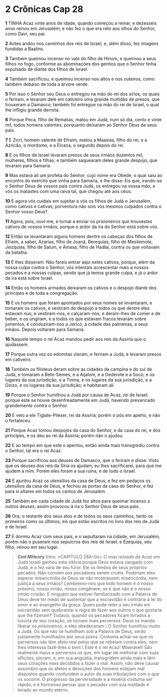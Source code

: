 # 2 Crônicas Cap 28

**1** 	TINHA Acaz vinte anos de idade, quando começou a reinar, e dezesseis anos reinou em Jerusalém; e não fez o que era reto aos olhos do Senhor, como Davi, seu pai.

**2** 	Antes andou nos caminhos dos reis de Israel, e, além disso, fez imagens fundidas a Baalins.

**3** 	Também queimou incenso no vale do filho de Hinom, e queimou a seus filhos no fogo, conforme as abominações dos gentios que o Senhor tinha expulsado de diante dos filhos de Israel.

**4** 	Também sacrificou, e queimou incenso nos altos e nos outeiros, como também debaixo de toda a árvore verde.

**5** 	Por isso o Senhor seu Deus o entregou na mão do rei dos sírios, os quais o feriram, e levaram dele em cativeiro uma grande multidão de presos, que trouxeram a Damasco; também foi entregue na mão do rei de Israel, o qual lhe infligiu grande derrota.

**6** 	Porque Peca, filho de Remalias, matou em Judá, num só dia, cento e vinte mil, todos homens valentes; porquanto deixaram ao Senhor Deus de seus pais.

**7** 	E Zicri, homem valente de Efraim, matou a Maasias, filho do rei, e a Azricão, o mordomo, e a Elcana, o segundo depois do rei.

**8** 	E os filhos de Israel levaram presos de seus irmãos duzentos mil, mulheres, filhos e filhas; e também saquearam deles grande despojo, que levaram para Samaria.

**9** 	Mas estava ali um profeta do Senhor, cujo nome era Obede, o qual saiu ao encontro do exército que vinha para Samaria, e lhe disse: Eis que, irando-se o Senhor Deus de vossos pais contra Judá, os entregou na vossa mão, e vós os matastes com uma raiva tal, que chegou até aos céus.

**10** 	E agora vós cuidais em sujeitar a vós os filhos de Judá e Jerusalém, como cativos e cativas; porventura não sois vós mesmos culpados contra o Senhor vosso Deus?

**11** 	Agora, pois, ouvi-me, e tornai a enviar os prisioneiros que trouxestes cativos de vossos irmãos; porque o ardor da ira do Senhor está sobre vós.

**12** 	Então se levantaram alguns homens dentre os cabeças dos filhos de Efraim, a saber, Azarias, filho de Joanã, Berequias, filho de Mesilemote, Jeizquias, filho de Salum, e Amasa, filho de Hadlai, contra os que voltavam da batalha.

**13** 	E lhes disseram: Não fareis entrar aqui estes cativos, porque, além da nossa culpa contra o Senhor, vós intentais acrescentar mais a nossos pecados e a nossas culpas, sendo que já temos grande culpa, e já o ardor da ira está sobre Israel.

**14** 	Então os homens armados deixaram os cativos e o despojo diante dos príncipes e de toda a congregação.

**15** 	E os homens que foram apontados por seus nomes se levantaram, e tomaram os cativos, e vestiram do despojo a todos os que dentre eles estavam nus; e vestiram-nos, e calçaram-nos, e deram-lhes de comer e de beber, e os ungiram, e a todos os que estavam fracos levaram sobre jumentos, e conduziram-nos a Jericó, à cidade das palmeiras, a seus irmãos. Depois voltaram para Samaria.

**16** 	Naquele tempo o rei Acaz mandou pedir aos reis da Assíria que o ajudassem.

**17** 	Porque outra vez os edomitas vieram, e feriram a Judá, e levaram presos em cativeiro.

**18** 	Também os filisteus deram sobre as cidades da campina e do sul de Judá, e tomaram a Bete-Semes, e a Aijalom, e a Gederote e a Socó, e os lugares da sua jurisdição, e a Timna, e os lugares da sua jurisdição, e a Ginzo, e os lugares da sua jurisdição; e habitaram ali.

**19** 	Porque o Senhor humilhou a Judá por causa de Acaz, rei de Israel; porque este se houve desenfreadamente em Judá, havendo prevaricado grandemente contra o Senhor.

**20** 	E veio a ele Tiglate-Pileser, rei da Assíria; porém o pôs em aperto, e não o fortaleceu.

**21** 	Porque Acaz tomou despojos da casa do Senhor, e da casa do rei, e dos príncipes, e os deu ao rei da Assíria; porém não o ajudou.

**22** 	E ao tempo em que este o apertou, então ainda mais transgrediu contra o Senhor, tal era o rei Acaz.

**23** 	Porque sacrificou aos deuses de Damasco, que o feriram e disse: Visto que os deuses dos reis da Síria os ajudam, eu lhes sacrificarei, para que me ajudem a mim. Porém eles foram a sua ruína, e de todo o Israel.

**24** 	E ajuntou Acaz os utensílios da casa de Deus, e fez em pedaços os utensílios da casa de Deus, e fechou as portas da casa do Senhor, e fez para si altares em todos os cantos de Jerusalém.

**25** 	Também em cada cidade de Judá fez altos para queimar incenso a outros deuses; assim provocou à ira o Senhor Deus de seus pais.

**26** 	Ora, o restante dos seus atos e de todos os seus caminhos, tanto os primeiros como os últimos, eis que estão escritos no livro dos reis de Judá e de Israel.

**27** 	E dormiu Acaz com seus pais, e o sepultaram na cidade, em Jerusalém; porém não o puseram nos sepulcros dos reis de Israel; e Ezequias, seu filho, reinou em seu lugar.


> **Cmt MHenry** Intro: *CAPÍTULO 28A-Os> *O mau reinado de Acaz em Judá* Israel ganhou esta vitória porque Deus estava zangado com Judá, e o fez vara de seu furor. Ele os lembra de seus próprios pecados. Não convém aos pecadores serem cruéis. Poderiam eles esperar misericórdia de Deus se não mostrassem misericórdia, nem justiça a seus irmãos? Lembremo-nos que todo homem é o nosso próximo, nosso irmão, nosso congênere, se é que não é o nosso irmão cristão. E ninguém que estiver familiarizado com a Palavra de Deus deve ter medo de sustentar que a escravidão é contrária à lei do amor e ao evangelho da graça. Quem pode reter a seu irmão em escravidão sem quebrantar a regra de fazer aos outros o que gostaria que lhe fizeram? Todavia, quando os pecadores ficam livrados à luxúria de seu coração, se tornam mais perversos. Deus os manda liberar os prisioneiros, e eles obedeceram.\ O Senhor humilhou muito a Judá. Os que não se humilham sob a Palavra de Deus, serão justamente humilhados por seus juízos. Costuma achar-se que os perversos não têm afeto real pelos que se rebelam contra eles, nem lhes interessa fazê-lhes o bem.\ Este é o rei Acaz! Miserável! São realmente maus e perversos os que, em lugar de melhorar com suas aflições, pioram; e, em sua angústia, transgridem ainda mais e têm seus corações mais decididos a fazer o mal. Assim, não deve causar assombro que os afetos e devoções dos homens estejam mal dispostos quando confundem o autor de suas tribulações com o que os socorre. O progresso da perversidade e a miséria costuma ser rápido; e é horroroso pensar que o pecador com sua maldade é levado ao mundo eterno.